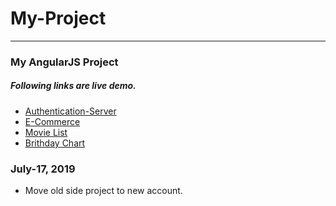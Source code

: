 # My-Project
---
### My AngularJS Project
##### Following links are live demo.
* [Authentication-Server](https://authentication-server-lin.herokuapp.com/#!/)
* [E-Commerce](https://ecommerce-lin.herokuapp.com/)
* [Movie List](https://movie-demo.herokuapp.com/)
* [Brithday Chart](https://brithday-chart.herokuapp.com/)


### July-17, 2019
- Move old side project to new account.
